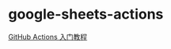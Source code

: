 # google-sheets-actions

[GitHub Actions 入门教程](http://www.ruanyifeng.com/blog/2019/09/getting-started-with-github-actions.html)
